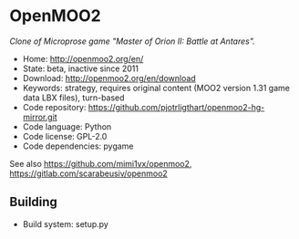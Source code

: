 # OpenMOO2

_Clone of Microprose game "Master of Orion II: Battle at Antares"._

- Home: http://openmoo2.org/en/
- State: beta, inactive since 2011
- Download: http://openmoo2.org/en/download
- Keywords: strategy, requires original content (MOO2 version 1.31 game data LBX files), turn-based
- Code repository: https://github.com/pjotrligthart/openmoo2-hg-mirror.git
- Code language: Python
- Code license: GPL-2.0
- Code dependencies: pygame

See also https://github.com/mimi1vx/openmoo2, https://gitlab.com/scarabeusiv/openmoo2

## Building

- Build system: setup.py
